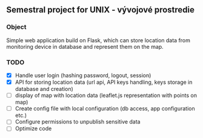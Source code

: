 ## Semestral project for UNIX - vývojové prostredie

### Object
Simple web application build on Flask, which can store location data from monitoring device in database and represent them on the map. 

### TODO
- [x] Handle user login (hashing password, logout, session)
- [x] API for storing location data (url api, API keys handling, keys storage in database and creation)
- [ ] display of map with location data (leaflet.js representation with points on map)
- [ ] Create config file with local configuration (db access, app configuration etc.)
- [ ] Configure permissions to unpublish sensitive data
- [ ] Optimize code